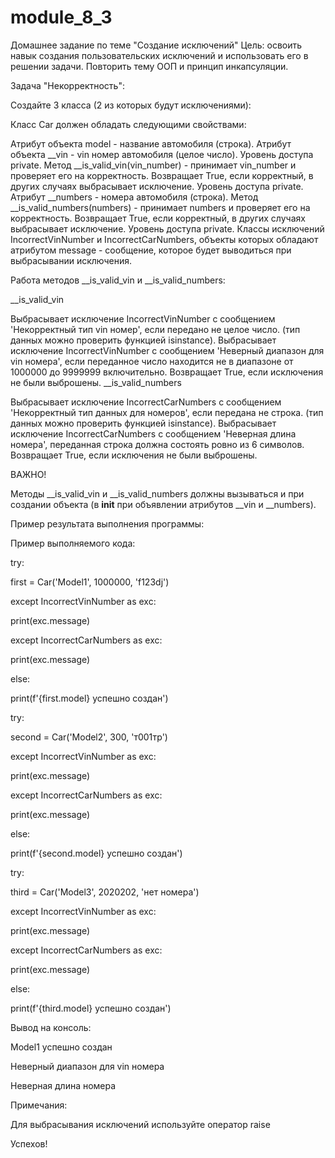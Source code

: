 # module_8_3
Домашнее задание по теме "Создание исключений"
Цель: освоить навык создания пользовательских исключений и использовать его в решении задачи. Повторить тему ООП и принцип инкапсуляции.



Задача "Некорректность":



Создайте 3 класса (2 из которых будут исключениями):

Класс Car должен обладать следующими свойствами:

Атрибут объекта model - название автомобиля (строка).
Атрибут объекта __vin - vin номер автомобиля (целое число). Уровень доступа private.
Метод __is_valid_vin(vin_number) - принимает vin_number и проверяет его на корректность. Возвращает True, если корректный, в других случаях выбрасывает исключение. Уровень доступа private.
Атрибут __numbers - номера автомобиля (строка).
Метод __is_valid_numbers(numbers) - принимает numbers и проверяет его на корректность. Возвращает True, если корректный, в других случаях выбрасывает исключение. Уровень доступа private.
Классы исключений IncorrectVinNumber и IncorrectCarNumbers, объекты которых обладают атрибутом message - сообщение, которое будет выводиться при выбрасывании исключения.


Работа методов __is_valid_vin и __is_valid_numbers:

__is_valid_vin

Выбрасывает исключение IncorrectVinNumber с сообщением 'Некорректный тип vin номер', если передано не целое число. (тип данных можно проверить функцией isinstance).
Выбрасывает исключение IncorrectVinNumber с сообщением 'Неверный диапазон для vin номера', если переданное число находится не в диапазоне от 1000000 до 9999999 включительно.
Возвращает True, если исключения не были выброшены.
__is_valid_numbers

Выбрасывает исключение IncorrectCarNumbers с сообщением 'Некорректный тип данных для номеров', если передана не строка. (тип данных можно проверить функцией isinstance).
Выбрасывает исключение IncorrectCarNumbers с сообщением 'Неверная длина номера', переданная строка должна состоять ровно из 6 символов.
Возвращает True, если исключения не были выброшены.


ВАЖНО!

Методы __is_valid_vin и __is_valid_numbers должны вызываться и при создании объекта (в __init__ при объявлении атрибутов __vin и __numbers).



Пример результата выполнения программы:

Пример выполняемого кода:

try:

  first = Car('Model1', 1000000, 'f123dj')

except IncorrectVinNumber as exc:

  print(exc.message)

except IncorrectCarNumbers as exc:

  print(exc.message)

else:

  print(f'{first.model} успешно создан')



try:

  second = Car('Model2', 300, 'т001тр')

except IncorrectVinNumber as exc:

  print(exc.message)

except IncorrectCarNumbers as exc:

  print(exc.message)

else:

  print(f'{second.model} успешно создан')



try:

  third = Car('Model3', 2020202, 'нет номера')

except IncorrectVinNumber as exc:

  print(exc.message)

except IncorrectCarNumbers as exc:

  print(exc.message)

else:

  print(f'{third.model} успешно создан')

Вывод на консоль:

Model1 успешно создан

Неверный диапазон для vin номера

Неверная длина номера



Примечания:

Для выбрасывания исключений используйте оператор raise


Успехов!

